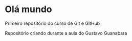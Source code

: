 # Olá mundo
 Primeiro repositório do curso de Git e GitHub

Repositório criando durante a aula do Gustavo Guanabara